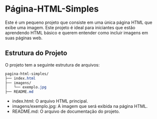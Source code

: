 # Página-HTML-Simples

Este é um pequeno projeto que consiste em uma única página HTML que exibe uma imagem. Este projeto é ideal para iniciantes que estão aprendendo HTML básico e querem entender como incluir imagens em suas páginas web.

## Estrutura do Projeto
O projeto tem a seguinte estrutura de arquivos:
```css
pagina-html-simples/
├── index.html
├── imagens/
│   └── exemplo.jpg
├── README.md
```
* index.html: O arquivo HTML principal.
* imagens/exemplo.jpg: A imagem que será exibida na página HTML.
* README.md: O arquivo de documentação do projeto.
